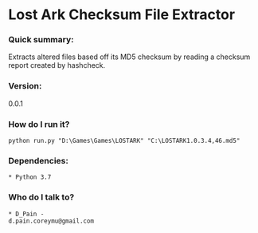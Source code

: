 # Lost Ark Checksum File Extractor
### Quick summary: ###
Extracts altered files based off its MD5 checksum by reading a checksum report created by hashcheck.
### Version: ###
0.0.1

### How do I run it? ###
`python run.py "D:\Games\Games\LOSTARK" "C:\LOSTARK1.0.3.4,46.md5"`

### Dependencies: ###
	* Python 3.7

### Who do I talk to? ###
	* D_Pain - 
	d.pain.coreymu@gmail.com
